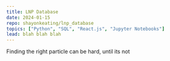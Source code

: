 ```yaml
---
title: LNP Database
date: 2024-01-15
repo: shayonkeating/lnp_database
topics: ["Python", "SQL", "React.js", "Jupyter Notebooks"]
lead: blah blah blah
---
```


Finding the right particle can be hard, until its not
